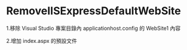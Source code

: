 # RemoveIISExpressDefaultWebSite
1.移除 Visual Studio 專案目錄內 applicationhost.config 的 WebSite1 內容

2.增加 index.aspx 的預設文件
